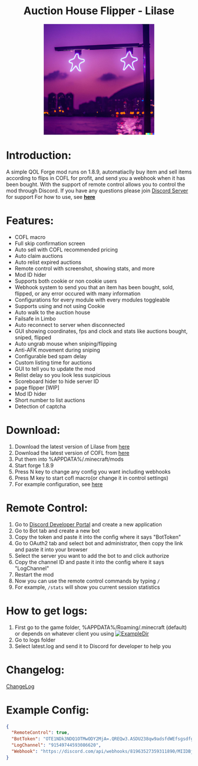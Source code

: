 <h1 style="text-align:center;"> Auction House Flipper - Lilase</h1>
<div style="display:flex;align-items: center;justify-content: center;">
<img src="https://raw.githubusercontent.com/night0721/Lilase/master/src/main/resources/assets/lilase.jpg" width="300" alt="icon"/>
</div>

# Introduction:
A simple QOL Forge mod runs on 1.8.9, automatiaclly buy item and sell items according to flips in COFL for profit, and send you a webhook when it has been bought. With the support of remote control allows you to control the mod through Discord.
If you have any questions please join [Discord Server](https://night0721.me/discord) for support
For how to use, see **[here](https://github.com/night0721/lilase#how-to-use)**

# Features:
- COFL macro
- Full skip confirmation screen
- Auto sell with COFL recommended pricing
- Auto claim auctions
- Auto relist expired auctions
- Remote control with screenshot, showing stats, and more
- Mod ID hider
- Supports both cookie or non cookie users
- Webhook system to send you that an item has been bought, sold, flipped, or any error occured with many information
- Configurations for every module with every modules toggleable
- Supports using and not using Cookie
- Auto walk to the auction house
- Failsafe in Limbo
- Auto reconnect to server when disconnected
- GUI showing coordinates, fps and clock and stats like auctions bought, sniped, flipped
- Auto ungrab mouse when sniping/flipping
- Anti-AFK movement during sniping
- Configurable bed spam delay
- Custom listing time for auctions
- GUI to tell you to update the mod
- Relist delay so you look less suspicious
- Scoreboard hider to hide server ID
- page flipper [WIP]
- Mod ID hider
- Short number to list auctions
- Detection of captcha

# Download:
1. Download the latest version of Lilase from [here](https://github.com/night0721/Lilase/releases/latest)
2. Download the latest version of COFL from [here](https://github.com/Coflnet/SkyblockMod/releases/latest)
3. Put them into %APPDATA%/.minecraft/mods
4. Start forge 1.8.9
5. Press N key to change any config you want including webhooks
6. Press M key to start cofl macro(or change it in control settings)
7. For example configuration, see [here](https://github.com/night0721/Lilase#example-config)

# Remote Control:
1. Go to [Discord Developer Portal](https://discord.com/developers/applications) and create a new application
2. Go to Bot tab and create a new bot
3. Copy the token and paste it into the config where it says "BotToken"
4. Go to OAuth2 tab and select bot and administrator, then copy the link and paste it into your browser
5. Select the server you want to add the bot to and click authorize
6. Copy the channel ID and paste it into the config where it says "LogChannel"
7. Restart the mod
8. Now you can use the remote control commands by typing `/`
9. For example, `/stats` will show you current session statistics

# How to get logs:
1. First go to the game folder, %APPDATA%/Roaming/.minecraft (default) or depends on whatever client you using
[![ExampleDir](https://cdn.discordapp.com/attachments/1085273638476992662/1109582318236078290/image.png)](https://cdn.discordapp.com/attachments/1085273638476992662/1109582318236078290/image.png)
2. Go to logs folder
3. Select latest.log and send it to Discord for developer to help you

# Changelog:
[ChangeLog](https://github.com/night0721/Lilase/blob/master/.github/CHANGELOG.md)


# Example Config:
```json
{
  "RemoteControl": true,
  "BotToken": "OTE1NDk3NDQ1OTMwODY2MjA=.QREQw3.ASDU238qw9adsfdWEfsgsdfg",
  "LogChannel": "91549744593086620",
  "Webhook": "https://discord.com/api/webhooks/81963527359311890/MIIDBjCCAe4CCQDqzJZzANBgkqhkiG9w0BAQsFADBFMQswCQYDVQQGEwJjbjELMAkGA1"
}
```

